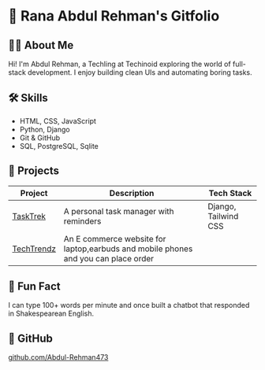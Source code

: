 # 🌟  Rana Abdul Rehman's Gitfolio

## 👩‍💻 About Me
Hi! I'm Abdul Rehman, a Techling at Techinoid exploring the world of full-stack development. I enjoy building clean UIs and automating boring tasks.

## 🛠️ Skills
- HTML, CSS, JavaScript
- Python, Django
- Git & GitHub
- SQL, PostgreSQL, Sqlite 

## 📂 Projects
| Project | Description | Tech Stack |
|--------|-------------|------------|
| [TaskTrek](https://github.com/Abdul-Rehman473/Task-Manager.git) | A personal task manager with reminders | Django, Tailwind CSS |
| [TechTrendz](https://github.com/Abdul-Rehman473/TechTrendz.git) |An E commerce website  for laptop,earbuds and mobile phones and you can place order|

## 🧠 Fun Fact
I can type 100+ words per minute and once built a chatbot that responded in Shakespearean English.

## 🔗 GitHub
[github.com/Abdul-Rehman473](https://github.com/Abdul-Rehman473/)
